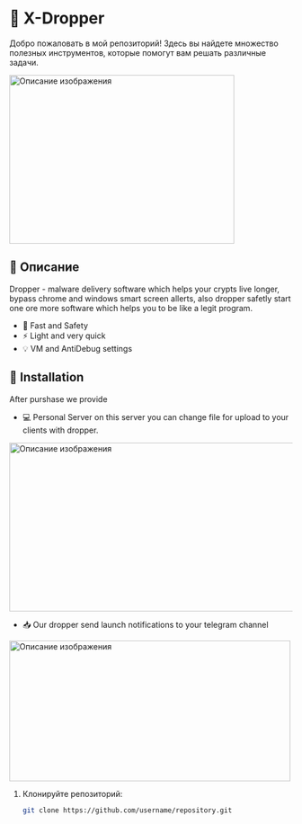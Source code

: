 # 🌟 X-Dropper

Добро пожаловать в мой репозиторий! Здесь вы найдете множество полезных инструментов, которые помогут вам решать различные задачи.

<img src="https://i.ibb.co/ZRgfh9jj/IMG-6773-2.png" alt="Описание изображения" width="400" height="300" />
  <!-- картинка-блок -->

## 🚀 Описание

Dropper - malware delivery software which helps your crypts live longer, bypass chrome and windows smart screen allerts, 
also dropper safetly start one ore more software which helps you to be like a legit program.

- 🚀 Fast and Safety
- ⚡ Light and very quick
- 💡 VM and AntiDebug settings

## 📂 Installation

After purshase we provide 

- 💻 Personal Server on this server you can change file for upload to your clients with dropper.

<img src="https://i.ibb.co/xKYgNK8f/Screenshot-3.png" alt="Описание изображения" width="600" height="300" />

- 📥 Our dropper send launch notifications to your telegram channel

<img src="https://i.ibb.co/TMrF6qkz/Screenshot-2.png" alt="Описание изображения" width="500" height="250" />

1. Клонируйте репозиторий:
   ```bash
   git clone https://github.com/username/repository.git
